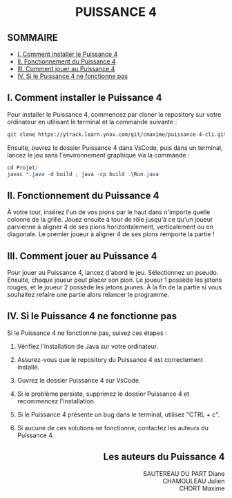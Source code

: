 # <div align="center">PUISSANCE 4 

## SOMMAIRE
- [I. Comment installer le Puissance 4](#i-comment-installer-le-puissance-4)
- [II. Fonctionnement du Puissance 4](#ii-fonctionnement-du-puissance-4)
- [III. Comment jouer au Puissance 4](#iii-comment-jouer-au-puissance-4)
- [IV. Si le Puissance 4 ne fonctionne pas](#vi-si-le-puissance-4-ne-fonctionne-pas)

## I. Comment installer le Puissance 4
Pour installer le Puissance 4, commencez par cloner le repository sur votre ordinateur en utilisant le terminal et la commande suivante :
```bash
git clone https://ytrack.learn.ynov.com/git/cmaxime/puissance-4-cli.git
```
Ensuite, ouvrez le dossier Puissance 4 dans VsCode, puis dans un terminal, lancez le jeu sans l'environnement graphique via la commande :
```java
cd Projet/
javac *.java -d build ; java -cp build .\Run.java
```
## II. Fonctionnement du Puissance 4
À votre tour, insérez l'un de vos pions par le haut dans n'importe quelle colonne de la grille. Jouez ensuite à tour de rôle jusqu'à ce qu'un joueur parvienne à aligner 4 de ses pions horizontalement, verticalement ou en diagonale. Le premier joueur à aligner 4 de ses pions remporte la partie !
## III. Comment jouer au Puissance 4 

Pour jouer au Puissance 4, lancez d'abord le jeu. Sélectionnez un pseudo. Ensuite, chaque joueur peut placer son pion. Le joueur 1 possède les jetons rouges, et le joueur 2 possède les jetons jaunes. À la fin de la partie si vous souhaitez refaire une partie alors relancer le programme.

## IV. Si le Puissance 4 ne fonctionne pas
Si le Puissance 4 ne fonctionne pas, suivez ces étapes :

1. Vérifiez l'installation de Java sur votre ordinateur.

2. Assurez-vous que le repository du Puissance 4 est correctement installé.

3. Ouvrez le dossier Puissance 4 sur VsCode.

4. Si le problème persiste, supprimez le dossier Puissance 4 et recommencez l'installation.

5. Si le Puissance 4 présente un bug dans le terminal, utilisez "CTRL + c".

6. Si aucune de ces solutions ne fonctionne, contactez les auteurs du Puissance 4.

## <div align="right">Les auteurs du Puissance 4
<div align="right">SAUTEREAU DU PART Diane  
<div align="right">CHAMOULEAU Julien
<div align="right">CHORT Maxime